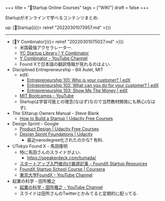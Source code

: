 +++
title = "📝Startup Online Courses"
tags = ["WIKI"]
draft = false
+++

Startupがオンラインで学べるコンテンツまとめ.

up: [📂Startup]({{< relref "20220301073957.md" >}})

---

-   [:pencil:Y Combinator]({{< relref "20220301075027.md" >}})
    -   米国最強アクセラレーター.
    -   [YC Startup Library | Y Combinator](https://www.ycombinator.com/library/)
    -   [Y Combinator - YouTube Channel](https://www.youtube.com/channel/UCcefcZRL2oaA_uBNeo5UOWg)
    -   Found Xで日本語の翻訳情報が見れるのはよい.
-   Disciplined Entrepreneurship - Bill Aulet, MIT
    -   edX:
        -   [Entrepreneurship 101: Who is your customer? | edX](https://www.edx.org/course/entrepreneurship-101-who-is-your-customer?index=undefined)
        -   [Entrepreneurship 102: What can you do for your customer? | edX](https://www.edx.org/course/entrepreneurship-102-what-can-you-do-for-your-cust?index=undefined)
        -   [Entrepreneurship 103: Show Me The Money | edX](https://www.edx.org/course/entrepreneurship-103-show-me-the-money?index=undefined)
    -   [MIT Bootcamps - YouTube](https://www.youtube.com/c/MITBootcamps)
    -   Startupは学習可能との理念(なはず)なので当然教材開発にも熱心(なはず).
-   The SXtarup Owners Manual - Steve Blank
    -   [How to Build a Startup | Udacity Free Courses](https://www.udacity.com/course/how-to-build-a-startup--ep245)
-   Design Sprint - Google
    -   [Product Design | Udacity Free Courses](https://www.udacity.com/course/product-design--ud509)
    -   [Design Sprint Foundations | Udacity](https://www.udacity.com/course/design-sprint-foundations-nanodegree--nd201)
        -   最近nanodegree化されたのかな? 有料.
-   UTokyo Found X - 馬田隆明
    -   特に馬田さんのスライドがよい.
        -   <https://speakerdeck.com/tumada/>
    -   [スタートアップ入門者向け厳選記事 - FoundX Startup Resources](https://resource.foundx.jp/beginner/)
    -   [FoundX Startup School Course | Coursera](https://www.coursera.org/learn/foundx-course)
    -   [東京大学FoundX - YouTube Channel](https://www.youtube.com/c/%E6%9D%B1%E4%BA%AC%E5%A4%A7%E5%AD%A6FoundX)
-   起業の科学 - 田所雅之
    -   [起業の科学・田所雅之 - YouTube Channel](https://www.youtube.com/channel/UCG_AsZgP1gGCpepXo5dHYIQ/playlists)
    -   スライドは田所さんのTwitterとかみてると定期的に配ってる.
